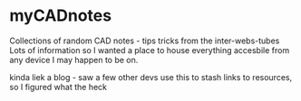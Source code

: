 # myCADnotes
Collections of random CAD notes - tips tricks from the inter-webs-tubes
Lots of information so I wanted a place to house everything accesbile from any device I may happen to be on.

kinda liek a blog  - saw a few other devs use this to stash links to resources, so I figured what the heck
